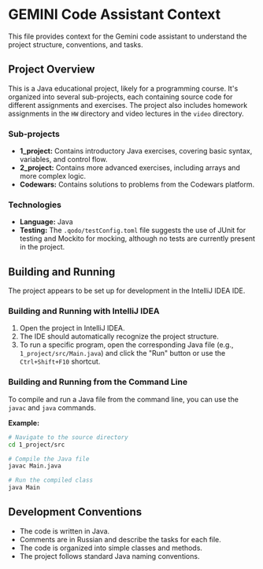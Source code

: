 # GEMINI Code Assistant Context

This file provides context for the Gemini code assistant to understand the project structure, conventions, and tasks.

## Project Overview

This is a Java educational project, likely for a programming course. It's organized into several sub-projects, each containing source code for different assignments and exercises. The project also includes homework assignments in the `HW` directory and video lectures in the `video` directory.

### Sub-projects

* **1_project:** Contains introductory Java exercises, covering basic syntax, variables, and control flow.
* **2_project:** Contains more advanced exercises, including arrays and more complex logic.
* **Codewars:** Contains solutions to problems from the Codewars platform.

### Technologies

* **Language:** Java
* **Testing:** The `.qodo/testConfig.toml` file suggests the use of JUnit for testing and Mockito for mocking, although no tests are currently present in the project.

## Building and Running

The project appears to be set up for development in the IntelliJ IDEA IDE.

### Building and Running with IntelliJ IDEA

1. Open the project in IntelliJ IDEA.
2. The IDE should automatically recognize the project structure.
3. To run a specific program, open the corresponding Java file (e.g., `1_project/src/Main.java`) and click the "Run" button or use the `Ctrl+Shift+F10` shortcut.

### Building and Running from the Command Line

To compile and run a Java file from the command line, you can use the `javac` and `java` commands.

**Example:**

```bash
# Navigate to the source directory
cd 1_project/src

# Compile the Java file
javac Main.java

# Run the compiled class
java Main
```

## Development Conventions

* The code is written in Java.
* Comments are in Russian and describe the tasks for each file.
* The code is organized into simple classes and methods.
* The project follows standard Java naming conventions.
